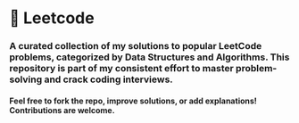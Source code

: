 # 🧠 Leetcode
### A curated collection of my solutions to popular LeetCode problems, categorized by Data Structures and Algorithms. This repository is part of my consistent effort to master problem-solving and crack coding interviews.

#### Feel free to fork the repo, improve solutions, or add explanations! Contributions are welcome.




